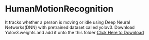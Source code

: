 # HumanMotionRecognition
It tracks whether a person is moving or idle using Deep Neural Networks(DNN) with pretrained dataset called yolov3.
Download Yolov3.weights and add it onto the this folder
[Click Here to Download](https://pjreddie.com/media/files/yolov3.weights)
